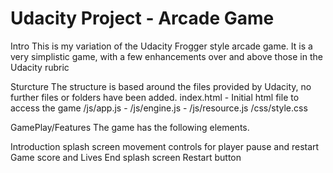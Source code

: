 Udacity Project - Arcade Game
===============================

Intro
This is my variation of the Udacity Frogger style arcade game. It is a very simplistic game, with a few enhancements over and above those in the Udacity rubric

Sturcture
The structure is based around the files provided by Udacity, no further files or folders have been added. 
index.html - Initial html file to access the game
/js/app.js - 
/js/engine.js - 
/js/resource.js
/css/style.css


GamePlay/Features
The game has the following elements. 

Introduction splash screen
movement controls for player
pause and restart
Game score and Lives
End splash screen 
Restart button

